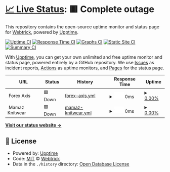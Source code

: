 # [📈 Live Status](https://demo.upptime.js.org): <!--live status--> **🟥 Complete outage**

This repository contains the open-source uptime monitor and status page for [Webtrick](webtrickug.com), powered by [Upptime](https://github.com/upptime/upptime).

[![Uptime CI](https://github.com/webtrickug/upptime/workflows/Uptime%20CI/badge.svg)](https://github.com/webtrickug/upptime/actions?query=workflow%3A%22Uptime+CI%22)
[![Response Time CI](https://github.com/webtrickug/upptime/workflows/Response%20Time%20CI/badge.svg)](https://github.com/webtrickug/upptime/actions?query=workflow%3A%22Response+Time+CI%22)
[![Graphs CI](https://github.com/webtrickug/upptime/workflows/Graphs%20CI/badge.svg)](https://github.com/webtrickug/upptime/actions?query=workflow%3A%22Graphs+CI%22)
[![Static Site CI](https://github.com/webtrickug/upptime/workflows/Static%20Site%20CI/badge.svg)](https://github.com/webtrickug/upptime/actions?query=workflow%3A%22Static+Site+CI%22)
[![Summary CI](https://github.com/webtrickug/upptime/workflows/Summary%20CI/badge.svg)](https://github.com/webtrickug/upptime/actions?query=workflow%3A%22Summary+CI%22)

With [Upptime](https://upptime.js.org), you can get your own unlimited and free uptime monitor and status page, powered entirely by a GitHub repository. We use [Issues](https://github.com/webtrickug/upptime/issues) as incident reports, [Actions](https://github.com/webtrickug/upptime/actions) as uptime monitors, and [Pages](https://demo.upptime.js.org) for the status page.

<!--start: status pages-->
<!-- This summary is generated by Upptime (https://github.com/upptime/upptime) -->
<!-- Do not edit this manually, your changes will be overwritten -->
<!-- prettier-ignore -->
| URL | Status | History | Response Time | Uptime |
| --- | ------ | ------- | ------------- | ------ |
| <img alt="" src="https://icons.duckduckgo.com/ip3/null.ico" height="13"> Forex Axis | 🟥 Down | [forex-axis.yml](https://github.com/webtrickug/upptime/commits/HEAD/history/forex-axis.yml) | <details><summary><img alt="Response time graph" src="./graphs/forex-axis/response-time-week.png" height="20"> 0ms</summary><br><a href="https://webtrickug.com/history/forex-axis"><img alt="Response time 0" src="https://img.shields.io/endpoint?url=https%3A%2F%2Fraw.githubusercontent.com%2Fwebtrickug%2Fupptime%2FHEAD%2Fapi%2Fforex-axis%2Fresponse-time.json"></a><br><a href="https://webtrickug.com/history/forex-axis"><img alt="24-hour response time 0" src="https://img.shields.io/endpoint?url=https%3A%2F%2Fraw.githubusercontent.com%2Fwebtrickug%2Fupptime%2FHEAD%2Fapi%2Fforex-axis%2Fresponse-time-day.json"></a><br><a href="https://webtrickug.com/history/forex-axis"><img alt="7-day response time 0" src="https://img.shields.io/endpoint?url=https%3A%2F%2Fraw.githubusercontent.com%2Fwebtrickug%2Fupptime%2FHEAD%2Fapi%2Fforex-axis%2Fresponse-time-week.json"></a><br><a href="https://webtrickug.com/history/forex-axis"><img alt="30-day response time 0" src="https://img.shields.io/endpoint?url=https%3A%2F%2Fraw.githubusercontent.com%2Fwebtrickug%2Fupptime%2FHEAD%2Fapi%2Fforex-axis%2Fresponse-time-month.json"></a><br><a href="https://webtrickug.com/history/forex-axis"><img alt="1-year response time 0" src="https://img.shields.io/endpoint?url=https%3A%2F%2Fraw.githubusercontent.com%2Fwebtrickug%2Fupptime%2FHEAD%2Fapi%2Fforex-axis%2Fresponse-time-year.json"></a></details> | <details><summary><a href="https://webtrickug.com/history/forex-axis">0.00%</a></summary><a href="https://webtrickug.com/history/forex-axis"><img alt="All-time uptime 11.26%" src="https://img.shields.io/endpoint?url=https%3A%2F%2Fraw.githubusercontent.com%2Fwebtrickug%2Fupptime%2FHEAD%2Fapi%2Fforex-axis%2Fuptime.json"></a><br><a href="https://webtrickug.com/history/forex-axis"><img alt="24-hour uptime 0.00%" src="https://img.shields.io/endpoint?url=https%3A%2F%2Fraw.githubusercontent.com%2Fwebtrickug%2Fupptime%2FHEAD%2Fapi%2Fforex-axis%2Fuptime-day.json"></a><br><a href="https://webtrickug.com/history/forex-axis"><img alt="7-day uptime 0.00%" src="https://img.shields.io/endpoint?url=https%3A%2F%2Fraw.githubusercontent.com%2Fwebtrickug%2Fupptime%2FHEAD%2Fapi%2Fforex-axis%2Fuptime-week.json"></a><br><a href="https://webtrickug.com/history/forex-axis"><img alt="30-day uptime 1.38%" src="https://img.shields.io/endpoint?url=https%3A%2F%2Fraw.githubusercontent.com%2Fwebtrickug%2Fupptime%2FHEAD%2Fapi%2Fforex-axis%2Fuptime-month.json"></a><br><a href="https://webtrickug.com/history/forex-axis"><img alt="1-year uptime 0.00%" src="https://img.shields.io/endpoint?url=https%3A%2F%2Fraw.githubusercontent.com%2Fwebtrickug%2Fupptime%2FHEAD%2Fapi%2Fforex-axis%2Fuptime-year.json"></a></details>
| <img alt="" src="https://icons.duckduckgo.com/ip3/null.ico" height="13"> Mamaz Knitwear | 🟥 Down | [mamaz-knitwear.yml](https://github.com/webtrickug/upptime/commits/HEAD/history/mamaz-knitwear.yml) | <details><summary><img alt="Response time graph" src="./graphs/mamaz-knitwear/response-time-week.png" height="20"> 0ms</summary><br><a href="https://webtrickug.com/history/mamaz-knitwear"><img alt="Response time 0" src="https://img.shields.io/endpoint?url=https%3A%2F%2Fraw.githubusercontent.com%2Fwebtrickug%2Fupptime%2FHEAD%2Fapi%2Fmamaz-knitwear%2Fresponse-time.json"></a><br><a href="https://webtrickug.com/history/mamaz-knitwear"><img alt="24-hour response time 0" src="https://img.shields.io/endpoint?url=https%3A%2F%2Fraw.githubusercontent.com%2Fwebtrickug%2Fupptime%2FHEAD%2Fapi%2Fmamaz-knitwear%2Fresponse-time-day.json"></a><br><a href="https://webtrickug.com/history/mamaz-knitwear"><img alt="7-day response time 0" src="https://img.shields.io/endpoint?url=https%3A%2F%2Fraw.githubusercontent.com%2Fwebtrickug%2Fupptime%2FHEAD%2Fapi%2Fmamaz-knitwear%2Fresponse-time-week.json"></a><br><a href="https://webtrickug.com/history/mamaz-knitwear"><img alt="30-day response time 0" src="https://img.shields.io/endpoint?url=https%3A%2F%2Fraw.githubusercontent.com%2Fwebtrickug%2Fupptime%2FHEAD%2Fapi%2Fmamaz-knitwear%2Fresponse-time-month.json"></a><br><a href="https://webtrickug.com/history/mamaz-knitwear"><img alt="1-year response time 0" src="https://img.shields.io/endpoint?url=https%3A%2F%2Fraw.githubusercontent.com%2Fwebtrickug%2Fupptime%2FHEAD%2Fapi%2Fmamaz-knitwear%2Fresponse-time-year.json"></a></details> | <details><summary><a href="https://webtrickug.com/history/mamaz-knitwear">0.00%</a></summary><a href="https://webtrickug.com/history/mamaz-knitwear"><img alt="All-time uptime 36.60%" src="https://img.shields.io/endpoint?url=https%3A%2F%2Fraw.githubusercontent.com%2Fwebtrickug%2Fupptime%2FHEAD%2Fapi%2Fmamaz-knitwear%2Fuptime.json"></a><br><a href="https://webtrickug.com/history/mamaz-knitwear"><img alt="24-hour uptime 0.00%" src="https://img.shields.io/endpoint?url=https%3A%2F%2Fraw.githubusercontent.com%2Fwebtrickug%2Fupptime%2FHEAD%2Fapi%2Fmamaz-knitwear%2Fuptime-day.json"></a><br><a href="https://webtrickug.com/history/mamaz-knitwear"><img alt="7-day uptime 0.00%" src="https://img.shields.io/endpoint?url=https%3A%2F%2Fraw.githubusercontent.com%2Fwebtrickug%2Fupptime%2FHEAD%2Fapi%2Fmamaz-knitwear%2Fuptime-week.json"></a><br><a href="https://webtrickug.com/history/mamaz-knitwear"><img alt="30-day uptime 1.38%" src="https://img.shields.io/endpoint?url=https%3A%2F%2Fraw.githubusercontent.com%2Fwebtrickug%2Fupptime%2FHEAD%2Fapi%2Fmamaz-knitwear%2Fuptime-month.json"></a><br><a href="https://webtrickug.com/history/mamaz-knitwear"><img alt="1-year uptime 0.00%" src="https://img.shields.io/endpoint?url=https%3A%2F%2Fraw.githubusercontent.com%2Fwebtrickug%2Fupptime%2FHEAD%2Fapi%2Fmamaz-knitwear%2Fuptime-year.json"></a></details>

<!--end: status pages-->

[**Visit our status website →**](https://demo.upptime.js.org)

## 📄 License

- Powered by: [Upptime](https://github.com/upptime/upptime)
- Code: [MIT](./LICENSE) © [Webtrick](webtrickug.com)
- Data in the `./history` directory: [Open Database License](https://opendatacommons.org/licenses/odbl/1-0/)
